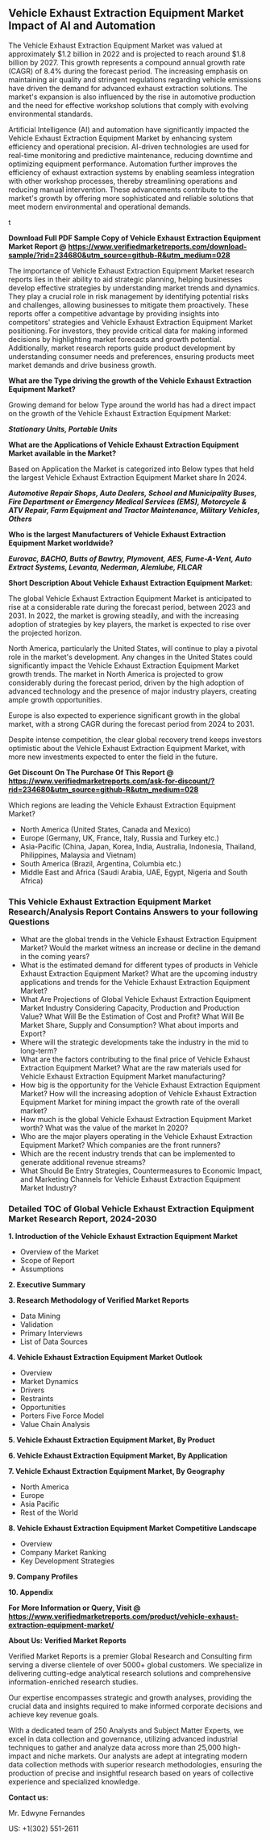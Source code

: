 <h2>Vehicle Exhaust Extraction Equipment Market Impact of AI and Automation</h2><p>The Vehicle Exhaust Extraction Equipment Market was valued at approximately $1.2 billion in 2022 and is projected to reach around $1.8 billion by 2027. This growth represents a compound annual growth rate (CAGR) of 8.4% during the forecast period. The increasing emphasis on maintaining air quality and stringent regulations regarding vehicle emissions have driven the demand for advanced exhaust extraction solutions. The market's expansion is also influenced by the rise in automotive production and the need for effective workshop solutions that comply with evolving environmental standards.</p><p>Artificial Intelligence (AI) and automation have significantly impacted the Vehicle Exhaust Extraction Equipment Market by enhancing system efficiency and operational precision. AI-driven technologies are used for real-time monitoring and predictive maintenance, reducing downtime and optimizing equipment performance. Automation further improves the efficiency of exhaust extraction systems by enabling seamless integration with other workshop processes, thereby streamlining operations and reducing manual intervention. These advancements contribute to the market's growth by offering more sophisticated and reliable solutions that meet modern environmental and operational demands.</p>t</p><p id="" class=""><strong>Download Full PDF Sample Copy of Vehicle Exhaust Extraction Equipment Market Report @ <a href="https://www.verifiedmarketreports.com/download-sample/?rid=234680&utm_source=github-R&utm_medium=028" target="_blank">https://www.verifiedmarketreports.com/download-sample/?rid=234680&utm_source=github-R&utm_medium=028</a></strong></p><p>The importance of&nbsp;Vehicle Exhaust Extraction Equipment Market research reports lies in their ability to aid strategic planning, helping businesses develop effective strategies by understanding market trends and dynamics. They play a crucial role in risk management by identifying potential risks and challenges, allowing businesses to mitigate them proactively. These reports offer a competitive advantage by providing insights into competitors' strategies and Vehicle Exhaust Extraction Equipment Market positioning. For investors, they provide critical data for making informed decisions by highlighting market forecasts and growth potential. Additionally, market research reports guide product development by understanding consumer needs and preferences, ensuring products meet market demands and drive business growth.</p><p><strong>What are the&nbsp;Type driving the growth of the Vehicle Exhaust Extraction Equipment Market?</strong></p><p id="" class="">Growing demand for below Type around the world has had a direct impact on the growth of the Vehicle Exhaust Extraction Equipment Market:</p><em><strong>Stationary Units, Portable Units</strong></em></p><strong>What are the&nbsp;Applications&nbsp;of Vehicle Exhaust Extraction Equipment Market available in the Market?</strong></p><p id="" class="">Based on Application the Market is categorized into Below types that held the largest Vehicle Exhaust Extraction Equipment Market share In 2024.</p><em><strong>Automotive Repair Shops, Auto Dealers, School and Municipality Buses, Fire Department or Emergency Medical Services (EMS), Motorcycle & ATV Repair, Farm Equipment and Tractor Maintenance, Military Vehicles, Others</strong></em></p><strong>Who is the largest Manufacturers of Vehicle Exhaust Extraction Equipment Market worldwide?</strong></p><p><em><strong>Eurovac, BACHO, Butts of Bawtry, Plymovent, AES, Fume-A-Vent, Auto Extract Systems, Levanta, Nederman, Alemlube, FILCAR</strong></em></p><p id="" class=""><strong>Short Description About Vehicle Exhaust Extraction Equipment Market:</strong></p><p>The global Vehicle Exhaust Extraction Equipment Market is anticipated to rise at a considerable rate during the forecast period, between 2023 and 2031. In 2022, the market is growing steadily, and with the increasing adoption of strategies by key players, the market is expected to rise over the projected horizon.</p><p>North America, particularly the United States, will continue to play a pivotal role in the market's development. Any changes in the United States could significantly impact the Vehicle Exhaust Extraction Equipment Market growth trends. The market in North America is projected to grow considerably during the forecast period, driven by the high adoption of advanced technology and the presence of major industry players, creating ample growth opportunities.</p><p>Europe is also expected to experience significant growth in the global market, with a strong CAGR during the forecast period from 2024 to 2031.</p><p>Despite intense competition, the clear global recovery trend keeps investors optimistic about the Vehicle Exhaust Extraction Equipment Market, with more new investments expected to enter the field in the future.</p><p id="" class=""><strong>Get Discount On The Purchase Of This Report @ <a href="https://www.verifiedmarketreports.com/ask-for-discount/?rid=234680&utm_source=github-R&utm_medium=028" target="_blank">https://www.verifiedmarketreports.com/ask-for-discount/?rid=234680&utm_source=github-R&utm_medium=028</a></strong></p>Which regions are leading the Vehicle Exhaust Extraction Equipment Market?</p><ul><li>North America (United States, Canada and Mexico)</li><li>Europe (Germany, UK, France, Italy, Russia and Turkey etc.)</li><li>Asia-Pacific (China, Japan, Korea, India, Australia, Indonesia, Thailand, Philippines, Malaysia and Vietnam)</li><li>South America (Brazil, Argentina, Columbia etc.)</li><li>Middle East and Africa (Saudi Arabia, UAE, Egypt, Nigeria and South Africa)</li></ul><h3 id="" class="">This Vehicle Exhaust Extraction Equipment Market Research/Analysis Report Contains Answers to your following Questions</h3><ul><li>What are the global trends in the Vehicle Exhaust Extraction Equipment Market? Would the market witness an increase or decline in the demand in the coming years?</li><li>What is the estimated demand for different types of products in Vehicle Exhaust Extraction Equipment Market? What are the upcoming industry applications and trends for the Vehicle Exhaust Extraction Equipment Market?</li><li>What Are Projections of Global Vehicle Exhaust Extraction Equipment Market Industry Considering Capacity, Production and Production Value? What Will Be the Estimation of Cost and Profit? What Will Be Market Share, Supply and Consumption? What about imports and Export?</li><li>Where will the strategic developments take the industry in the mid to long-term?</li><li>What are the factors contributing to the final price of Vehicle Exhaust Extraction Equipment Market? What are the raw materials used for Vehicle Exhaust Extraction Equipment Market manufacturing?</li><li>How big is the opportunity for the Vehicle Exhaust Extraction Equipment Market? How will the increasing adoption of Vehicle Exhaust Extraction Equipment Market for mining impact the growth rate of the overall market?</li><li>How much is the global Vehicle Exhaust Extraction Equipment Market worth? What was the value of the market In 2020?</li><li>Who are the major players operating in the Vehicle Exhaust Extraction Equipment Market? Which companies are the front runners?</li><li>Which are the recent industry trends that can be implemented to generate additional revenue streams?</li><li>What Should Be Entry Strategies, Countermeasures to Economic Impact, and Marketing Channels for Vehicle Exhaust Extraction Equipment Market Industry?</li></ul><h3 id="" class="">Detailed TOC of Global Vehicle Exhaust Extraction Equipment Market Research Report, 2024-2030</h3><p id="" class=""><strong>1. Introduction of the Vehicle Exhaust Extraction Equipment Market</strong></p><ul><li>Overview of the Market</li><li>Scope of Report</li><li>Assumptions</li></ul><p id="" class=""><strong>2. Executive Summary</strong></p><p id="" class=""><strong>3. Research Methodology of Verified Market Reports</strong></p><ul><li>Data Mining</li><li>Validation</li><li>Primary Interviews</li><li>List of Data Sources</li></ul><p id="" class=""><strong>4. Vehicle Exhaust Extraction Equipment Market Outlook</strong></p><ul><li>Overview</li><li>Market Dynamics</li><li>Drivers</li><li>Restraints</li><li>Opportunities</li><li>Porters Five Force Model</li><li>Value Chain Analysis</li></ul><p id="" class=""><strong>5. Vehicle Exhaust Extraction Equipment Market, By Product</strong></p><p id="" class=""><strong>6. Vehicle Exhaust Extraction Equipment Market, By Application</strong></p><p id="" class=""><strong>7. Vehicle Exhaust Extraction Equipment Market, By Geography</strong></p><ul><li>North America</li><li>Europe</li><li>Asia Pacific</li><li>Rest of the World</li></ul><p id="" class=""><strong>8. Vehicle Exhaust Extraction Equipment Market Competitive Landscape</strong></p><ul><li>Overview</li><li>Company Market Ranking</li><li>Key Development Strategies</li></ul><p id="" class=""><strong>9. Company Profiles</strong></p><p id="" class=""><strong>10. Appendix</strong></p><p id="" class=""><strong>For More Information or Query, Visit @ <a href="https://www.verifiedmarketreports.com/product/vehicle-exhaust-extraction-equipment-market/" target="_blank">https://www.verifiedmarketreports.com/product/vehicle-exhaust-extraction-equipment-market/</a></strong></p><p id="" class=""><strong>About Us: Verified Market Reports</strong></p><p id="" class="">Verified Market Reports is a premier Global Research and Consulting firm serving a diverse clientele of over 5000+ global customers. We specialize in delivering cutting-edge analytical research solutions and comprehensive information-enriched research studies.</p><p id="" class="">Our expertise encompasses strategic and growth analyses, providing the crucial data and insights required to make informed corporate decisions and achieve key revenue goals.</p><p id="" class="">With a dedicated team of 250 Analysts and Subject Matter Experts, we excel in data collection and governance, utilizing advanced industrial techniques to gather and analyze data across more than 25,000 high-impact and niche markets. Our analysts are adept at integrating modern data collection methods with superior research methodologies, ensuring the production of precise and insightful research based on years of collective experience and specialized knowledge.</p><p id="" class=""><strong>Contact us:</strong></p><p id="" class="">Mr. Edwyne Fernandes</p><p id="" class="">US: +1(302) 551-2611</p>